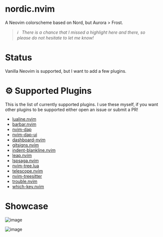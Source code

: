 # nordic.nvim

A Neovim colorscheme based on Nord, but Aurora > Frost.

> _ℹ️ &nbsp; There is a chance that I missed a highlight here and there, so please do not hesitate to let me know!_

# Status

Vanilla Neovim is supported, but I want to add a few plugins.  

# ⚙️ Supported Plugins

This is the list of currently supported plugins.  I use these myself, if you want other plugins to be supported either open an issue or submit a PR!

- [lualine.nvim](https://github.com/nvim-lualine/lualine.nvim)
- [barbar.nvim](https://github.com/romgrk/barbar.nvim)
- [nvim-dap](https://github.com/mfussenegger/nvim-dap)
- [nvim-dap-ui](https://github.com/rcarriga/nvim-dap-ui)
- [dashboard-nvim](https://github.com/glepnir/dashboard-nvim)
- [gitsigns.nvim](https://github.com/lewis6991/gitsigns.nvim)
- [indent-blankline.nvim](https://github.com/lukas-reineke/indent-blankline.nvim)
- [leap.nvim](https://github.com/ggandor/leap.nvim)
- [lspsaga.nvim](https://github.com/glepnir/lspsaga.nvim)
- [nvim-tree.lua](https://github.com/nvim-tree/nvim-tree.lua)
- [telescope.nvim](https://github.com/nvim-telescope/telescope.nvim)
- [nvim-treesitter](https://github.com/nvim-treesitter/nvim-treesitter)
- [trouble.nvim](https://github.com/folke/trouble.nvim)
- [which-key.nvim](https://github.com/folke/which-key.nvim)

# Showcase

![image](https://user-images.githubusercontent.com/81622310/213875268-7e959a09-e33d-4d04-842f-318cfb388be5.png)

![image](https://user-images.githubusercontent.com/81622310/213875285-a7856550-4d24-4629-adbe-f7912e969d08.png)
